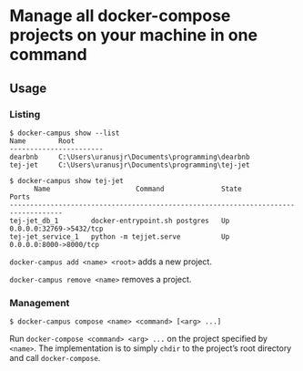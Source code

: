 # Manage all docker-compose projects on your machine in one command

## Usage

### Listing

```
$ docker-campus show --list
Name        Root
-----------------------
dearbnb     C:\Users\uranusjr\Documents\programming\dearbnb
tej-jet     C:\Users\uranusjr\Documents\programming\tej-jet

$ docker-campus show tej-jet
      Name                     Command              State            Ports
-----------------------------------------------------------------------------------
tej-jet_db_1        docker-entrypoint.sh postgres   Up      0.0.0.0:32769->5432/tcp
tej-jet_service_1   python -m tejjet.serve          Up      0.0.0.0:8000->8000/tcp
```

`docker-campus add <name> <root>` adds a new project.

`docker-campus remove <name>` removes a project.


### Management

```
$ docker-campus compose <name> <command> [<arg> ...]
```

Run `docker-compose <command> <arg> ...` on the project specified by `<name>`.
The implementation is to simply `chdir` to the project’s root directory and
call `docker-compose`.
